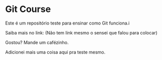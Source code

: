 # Git Course

Este é um repositório teste para ensinar como Git funciona.i

Saiba mais no link: (Não tem link mesmo o sensei que falou para colocar)

Gostou? Mande um cafézinho.

Adicionei mais uma coisa aqui pra teste mesmo.